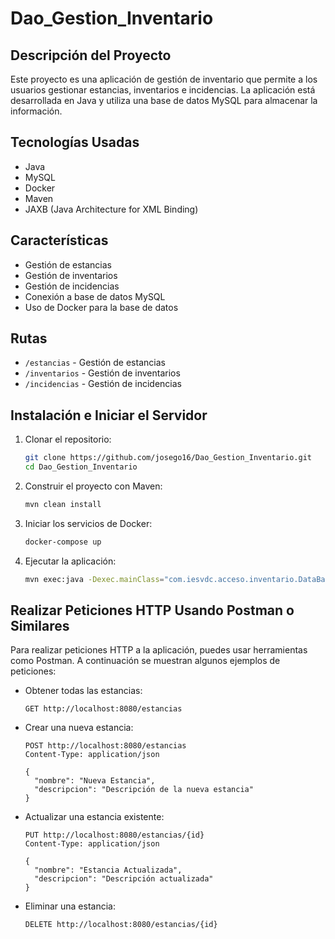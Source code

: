# Dao_Gestion_Inventario

## Descripción del Proyecto
Este proyecto es una aplicación de gestión de inventario que permite a los usuarios gestionar estancias, inventarios e incidencias. La aplicación está desarrollada en Java y utiliza una base de datos MySQL para almacenar la información.

## Tecnologías Usadas
- Java
- MySQL
- Docker
- Maven
- JAXB (Java Architecture for XML Binding)

## Características
- Gestión de estancias
- Gestión de inventarios
- Gestión de incidencias
- Conexión a base de datos MySQL
- Uso de Docker para la base de datos

## Rutas
- `/estancias` - Gestión de estancias
- `/inventarios` - Gestión de inventarios
- `/incidencias` - Gestión de incidencias

## Instalación e Iniciar el Servidor
1. Clonar el repositorio:
   ```bash
   git clone https://github.com/josego16/Dao_Gestion_Inventario.git
   cd Dao_Gestion_Inventario
   ```

2. Construir el proyecto con Maven:
   ```bash
   mvn clean install
   ```

3. Iniciar los servicios de Docker:
   ```bash
   docker-compose up
   ```

4. Ejecutar la aplicación:
   ```bash
   mvn exec:java -Dexec.mainClass="com.iesvdc.acceso.inventario.DataBase"
   ```

## Realizar Peticiones HTTP Usando Postman o Similares
Para realizar peticiones HTTP a la aplicación, puedes usar herramientas como Postman. A continuación se muestran algunos ejemplos de peticiones:

- Obtener todas las estancias:
  ```
  GET http://localhost:8080/estancias
  ```

- Crear una nueva estancia:
  ```
  POST http://localhost:8080/estancias
  Content-Type: application/json

  {
    "nombre": "Nueva Estancia",
    "descripcion": "Descripción de la nueva estancia"
  }
  ```

- Actualizar una estancia existente:
  ```
  PUT http://localhost:8080/estancias/{id}
  Content-Type: application/json

  {
    "nombre": "Estancia Actualizada",
    "descripcion": "Descripción actualizada"
  }
  ```

- Eliminar una estancia:
  ```
  DELETE http://localhost:8080/estancias/{id}
  ```
